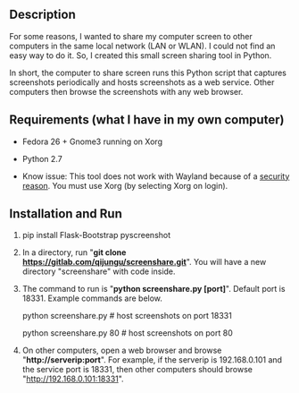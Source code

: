 ## Description

For some reasons, I wanted to share my computer screen to other computers in the same local network (LAN or WLAN). I could not find an easy way to do it. So, I created this small screen sharing tool in Python.

In short, the computer to share screen runs this Python script that captures screenshots periodically and hosts screenshots as a web service. Other computers then browse the screenshots with any web browser.

## Requirements (what I have in my own computer)

+ Fedora 26 + Gnome3 running on Xorg

+ Python 2.7

+ Know issue: This tool does not work with Wayland because of a <a href="https://fedoraproject.org/wiki/How_to_debug_Wayland_problems#Screen_capture_is_not_available_with_usual_apps">security reason</a>. You must use Xorg (by selecting Xorg on login).

## Installation and Run

1. pip install Flask-Bootstrap pyscreenshot

2. In a directory, run "**git clone https://gitlab.com/qijungu/screenshare.git**". You will have a new directory "screenshare" with code inside.

3. The command to run is "**python screenshare.py [port]**". Default port is 18331. Example commands are below.

	python screenshare.py          # host screenshots on port 18331

	python screenshare.py 80       # host screenshots on port 80

4. On other computers, open a web browser and browse "**http://serverip:port**". For example, if the serverip is 192.168.0.101 and the service port is 18331, then other computers should browse "http://192.168.0.101:18331".
